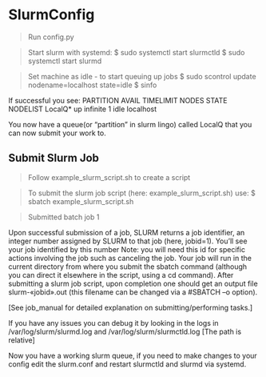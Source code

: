 # SlurmConfig

> Run config.py

> Start slurm with systemd:
$ sudo systemctl start slurmctld
$ sudo systemctl start slurmd

> Set machine as idle - to start queuing up jobs
$ sudo scontrol update nodename=localhost state=idle
$ sinfo

If successful you see:
PARTITION AVAIL  TIMELIMIT  NODES  STATE NODELIST
LocalQ*      up   infinite      1   idle localhost

You now have a queue(or “partition” in slurm lingo) called LocalQ that you can now submit your work to.

## Submit Slurm Job
> Follow example_slurm_script.sh to create a script

> To submit the slurm job script (here: example_slurm_script.sh) use: $ sbatch example_slurm_script.sh

> Submitted batch job 1

Upon successful submission of a job, SLURM returns a job identifier, an integer number assigned by SLURM to that job (here, jobid=1). You’ll see your job identified by this number
Note: you will need this id for specific actions involving the job such as canceling the job.
Your job will run in the current directory from where you submit the sbatch command (although you can direct it elsewhere in the script, using a cd command). After submitting a slurm job script, upon completion one should get an output file slurm-«jobid».out (this filename can be changed via a #SBATCH –o option).

[See job_manual for detailed explanation on submitting/performing tasks.]

If you have any issues you can debug it by looking in the logs in /var/log/slurm/slurmd.log and /var/log/slurm/slurmctld.log [The path is relative]

Now you have a working slurm queue, if you need to make changes to your config edit the slurm.conf and restart slurmctld and slurmd via systemd.
